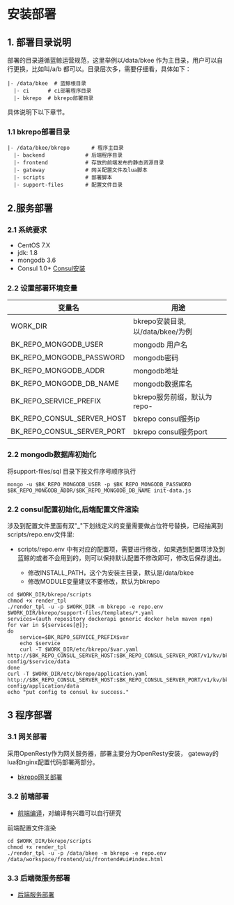 # 安装部署

## 1. 部署目录说明

部署的目录遵循蓝鲸运营规范，这里举例以/data/bkee 作为主目录，用户可以自行更换，比如叫/a/b 都可以。目录层次多，需要仔细看，具体如下：

```shell
|- /data/bkee  # 蓝鲸根目录
  |- ci      # ci部署程序目录
  |- bkrepo  # bkrepo部署目录
```

具体说明下以下章节。

### 1.1 bkrepo部署目录

```shell
|- /data/bkee/bkrepo       # 程序主目录
  |- backend             # 后端程序目录
  |- frontend            # 存放的前端发布的静态资源目录
  |- gateway             # 网关配置文件及lua脚本
  |- scripts             # 部署脚本
  |- support-files       # 配置文件目录
```


## 2.服务部署

### 2.1 系统要求

- CentOS 7.X
- jdk: 1.8
- mongodb 3.6
- Consul 1.0+ [Consul安装](consul.md)


### 2.2 设置部署环境变量

|   变量名   |  用途     |
| ------------ | ---------------- |
|WORK_DIR|bkrepo安装目录,以/data/bkee/为例|
|BK_REPO_MONGODB_USER|mongodb 用户名|
|BK_REPO_MONGODB_PASSWORD|mongodb密码|
|BK_REPO_MONGODB_ADDR|mongodb地址|
|BK_REPO_MONGODB_DB_NAME|mongodb数据库名|
|BK_REPO_SERVICE_PREFIX|bkrepo服务前缀，默认为repo-|
|BK_REPO_CONSUL_SERVER_HOST|bkrepo consul服务ip|
|BK_REPO_CONSUL_SERVER_PORT|bkrepo consul服务port|

### 2.2 mongodb数据库初始化

将support-files/sql 目录下按文件序号顺序执行

```shell
mongo -u $BK_REPO_MONGODB_USER -p $BK_REPO_MONGODB_PASSWORD $BK_REPO_MONGODB_ADDR/$BK_REPO_MONGODB_DB_NAME init-data.js
```

### 2.2 consul配置初始化,后端配置文件渲染

涉及到配置文件里面有双"_"下划线定义的变量需要做占位符号替换，已经抽离到scripts/repo.env文件里:

- scripts/repo.env 中有对应的配置项，需要进行修改，如果遇到配置项涉及到蓝鲸的或者不会用到的，则可以保持默认配置不修改即可，修改后保存退出。

  - 修改INSTALL_PATH，这个为安装主目录，默认是/data/bkee
  - 修改MODULE变量建议不要修改，默认为bkrepo
  
```shell
cd $WORK_DIR/bkrepo/scripts
chmod +x render_tpl
./render_tpl -u -p $WORK_DIR -m bkrepo -e repo.env $WORK_DIR/bkrepo/support-files/templates/*.yaml
services=(auth repository dockerapi generic docker helm maven npm)
for var in ${services[@]};
do
    service=$BK_REPO_SERVICE_PREFIX$var
    echo $service
    curl -T $WORK_DIR/etc/bkrepo/$var.yaml http://$BK_REPO_CONSUL_SERVER_HOST:$BK_REPO_CONSUL_SERVER_PORT/v1/kv/bkrepo-config/$service/data
done
curl -T $WORK_DIR/etc/bkrepo/application.yaml http://$BK_REPO_CONSUL_SERVER_HOST:$BK_REPO_CONSUL_SERVER_PORT/v1/kv/bkrepo-config/application/data
echo "put config to consul kv success."
```


## 3 程序部署

### 3.1 网关部署

采用OpenResty作为网关服务器，部署主要分为OpenResty安装， gateway的lua和nginx配置代码部署两部分。

- [bkrepo网关部署](gateway.md)


### 3.2 前端部署

- [前端编译](frontend.md)，对编译有兴趣可以自行研究

前端配置文件渲染

```shell
cd $WORK_DIR/bkrepo/scripts
chmod +x render_tpl
./render_tpl -u -p /data/bkee -m bkrepo -e repo.env /data/workspace/frontend/ui/frontend#ui#index.html
```

### 3.3 后端微服务部署

- [后端服务部署](backend.md)



